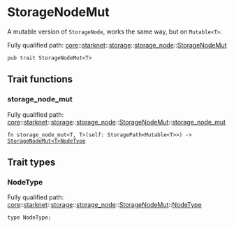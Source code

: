 # StorageNodeMut

A mutable version of `StorageNode`, works the same way, but on `Mutable<T>`.

Fully qualified path: [core](./core.md)::[starknet](./core-starknet.md)::[storage](./core-starknet-storage.md)::[storage_node](./core-starknet-storage-storage_node.md)::[StorageNodeMut](./core-starknet-storage-storage_node-StorageNodeMut.md)

<pre><code class="language-cairo">pub trait StorageNodeMut&lt;T&gt;</code></pre>

## Trait functions

### storage_node_mut

Fully qualified path: [core](./core.md)::[starknet](./core-starknet.md)::[storage](./core-starknet-storage.md)::[storage_node](./core-starknet-storage-storage_node.md)::[StorageNodeMut](./core-starknet-storage-storage_node-StorageNodeMut.md)::[storage_node_mut](./core-starknet-storage-storage_node-StorageNodeMut.md#storage_node_mut)

<pre><code class="language-cairo">fn storage_node_mut&lt;T, T&gt;(self: StoragePath&lt;Mutable&lt;T&gt;&gt;) -&gt; <a href="core-starknet-storage-storage_node-StorageNodeMut.html">StorageNodeMut&lt;T&gt;NodeType</a></code></pre>


## Trait types

### NodeType

Fully qualified path: [core](./core.md)::[starknet](./core-starknet.md)::[storage](./core-starknet-storage.md)::[storage_node](./core-starknet-storage-storage_node.md)::[StorageNodeMut](./core-starknet-storage-storage_node-StorageNodeMut.md)::[NodeType](./core-starknet-storage-storage_node-StorageNodeMut.md#nodetype)

<pre><code class="language-cairo">type NodeType;</code></pre>


